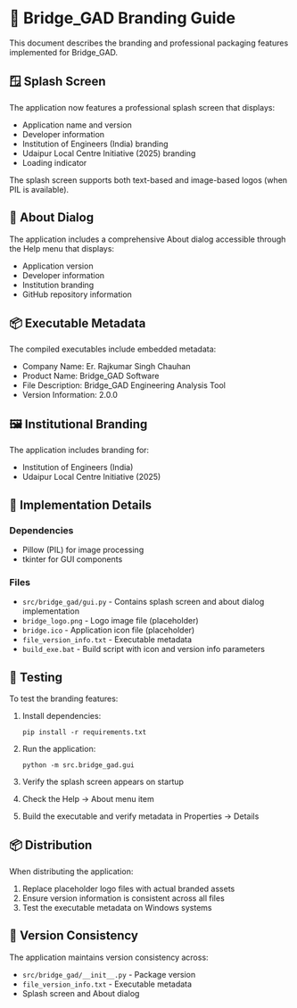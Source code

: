 # 🎨 Bridge_GAD Branding Guide

This document describes the branding and professional packaging features implemented for Bridge_GAD.

## 🪟 Splash Screen

The application now features a professional splash screen that displays:
- Application name and version
- Developer information
- Institution of Engineers (India) branding
- Udaipur Local Centre Initiative (2025) branding
- Loading indicator

The splash screen supports both text-based and image-based logos (when PIL is available).

## 🧾 About Dialog

The application includes a comprehensive About dialog accessible through the Help menu that displays:
- Application version
- Developer information
- Institution branding
- GitHub repository information

## 📦 Executable Metadata

The compiled executables include embedded metadata:
- Company Name: Er. Rajkumar Singh Chauhan
- Product Name: Bridge_GAD Software
- File Description: Bridge_GAD Engineering Analysis Tool
- Version Information: 2.0.0

## 🖼️ Institutional Branding

The application includes branding for:
- Institution of Engineers (India)
- Udaipur Local Centre Initiative (2025)

## 📝 Implementation Details

### Dependencies

- Pillow (PIL) for image processing
- tkinter for GUI components

### Files

- `src/bridge_gad/gui.py` - Contains splash screen and about dialog implementation
- `bridge_logo.png` - Logo image file (placeholder)
- `bridge.ico` - Application icon file (placeholder)
- `file_version_info.txt` - Executable metadata
- `build_exe.bat` - Build script with icon and version info parameters

## 🧪 Testing

To test the branding features:

1. Install dependencies:
   ```
   pip install -r requirements.txt
   ```

2. Run the application:
   ```
   python -m src.bridge_gad.gui
   ```

3. Verify the splash screen appears on startup
4. Check the Help → About menu item
5. Build the executable and verify metadata in Properties → Details

## 📦 Distribution

When distributing the application:

1. Replace placeholder logo files with actual branded assets
2. Ensure version information is consistent across all files
3. Test the executable metadata on Windows systems

## 🔄 Version Consistency

The application maintains version consistency across:
- `src/bridge_gad/__init__.py` - Package version
- `file_version_info.txt` - Executable metadata
- Splash screen and About dialog